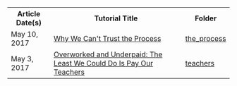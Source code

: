 <table>
  <tr>
    <th align="center">Article Date(s)</th>
    <th align="center">Tutorial Title</th>
    <th align="center">Folder</th>
  <tr>
  <tr>
    <td>May 10, 2017</td>
    <td><a href='https://medium.com/@oanise93/why-we-cant-trust-the-process-an-argument-against-the-philadelphia-seventy-sixers-method-of-7ad539fd2c51'>Why We Can't Trust the Process</a></td>
    <td><a href='https://github.com/oanise93/data/tree/master/the_process'>the_process</a></td>
  </tr>
    <tr>
    <td>May 3, 2017</td>
    <td>
      <a href='https://medium.com/@oanise93/overworked-and-underpaid-the-least-we-could-do-is-pay-our-teachers-2493fb54f848'>
        Overworked and Underpaid: The Least We Could Do Is Pay Our Teachers
      </a> 
      </td>
    <td><a href='https://github.com/oanise93/data/tree/master/teachers'>teachers</a></td>
  </tr>
</table>
